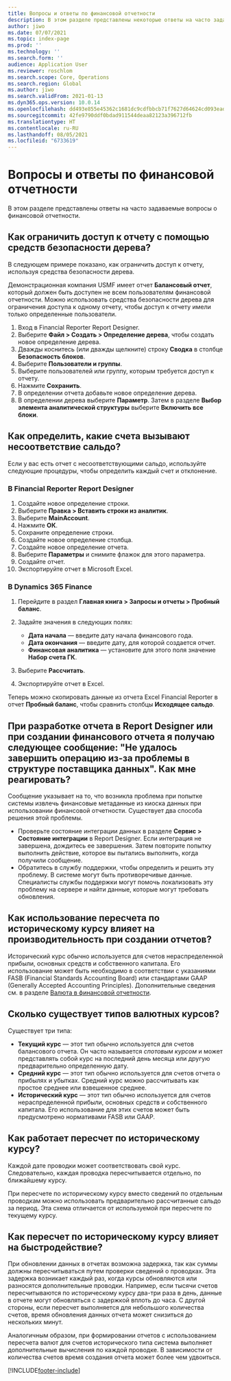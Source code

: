 ```yaml
---
title: Вопросы и ответы по финансовой отчетности
description: В этом разделе представлены некоторые ответы на часто задаваемые вопросы о финансовой отчетности.
author: jiwo
ms.date: 07/07/2021
ms.topic: index-page
ms.prod: ''
ms.technology: ''
ms.search.form: ''
audience: Application User
ms.reviewer: roschlom
ms.search.scope: Core, Operations
ms.search.region: Global
ms.author: jiwo
ms.search.validFrom: 2021-01-13
ms.dyn365.ops.version: 10.0.14
ms.openlocfilehash: dd493e855e45362c1681dc9cdfbbcb71f7627d64624cd093eadab32fd966c174
ms.sourcegitcommit: 42fe9790ddf0bdad911544deaa82123a396712fb
ms.translationtype: HT
ms.contentlocale: ru-RU
ms.lasthandoff: 08/05/2021
ms.locfileid: "6733619"
---
```

# <a name="financial-reporting-faq"></a>Вопросы и ответы по финансовой отчетности

В этом разделе представлены ответы на часто задаваемые вопросы о финансовой отчетности.

## <a name="how-do-i-restrict-access-to-a-report-by-using-tree-security"></a>Как ограничить доступ к отчету с помощью средств безопасности дерева?

В следующем примере показано, как ограничить доступ к отчету, используя средства безопасности дерева.

Демонстрационная компания USMF имеет отчет **Балансовый отчет**, который должен быть доступен не всем пользователям финансовой отчетности. Можно использовать средства безопасности дерева для ограничения доступа к одному отчету, чтобы доступ к отчету имели только определенные пользователи.

1. Вход в Financial Reporter Report Designer.
2. Выберите **Файл \> Создать \> Определение дерева**, чтобы создать новое определение дерева.
3. Дважды коснитесь (или дважды щелкните) строку **Сводка** в столбце **Безопасность блоков**.
4. Выберите **Пользователи и группы**.
5. Выберите пользователей или группу, которым требуется доступ к отчету.
6. Нажмите **Сохранить**.
7. В определении отчета добавьте новое определение дерева.
8. В определении дерева выберите **Параметр**. Затем в разделе **Выбор элемента аналитической структуры** выберите **Включить все блоки**.

## <a name="how-do-i-identify-which-accounts-dont-match-my-balances"></a>Как определить, какие счета вызывают несоответствие сальдо?

Если у вас есть отчет с несоответствующими сальдо, используйте следующие процедуры, чтобы определить каждый счет и отклонение.

### <a name="in-financial-reporter-report-designer"></a>В Financial Reporter Report Designer

1. Создайте новое определение строки.
2. Выберите **Правка \> Вставить строки из аналитик**.
3. Выберите **MainAccount**.
4. Нажмите **ОК**.
5. Сохраните определение строки.
6. Создайте новое определение столбца.
7. Создайте новое определение отчета.
8. Выберите **Параметры** и снимите флажок для этого параметра.
9. Создайте отчет. 
10. Экспортируйте отчет в Microsoft Excel.

### <a name="in-dynamics-365-finance"></a>В Dynamics 365 Finance

1. Перейдите в раздел **Главная книга \> Запросы и отчеты \> Пробный баланс**.
2. Задайте значения в следующих полях:

    - **Дата начала** — введите дату начала финансового года.
    - **Дата окончания** — введите дату, для которой создается отчет.
    - **Финансовая аналитика** — установите для этого поля значение **Набор счета ГК**.

3. Выберите **Рассчитать**.
4. Экспортируйте отчет в Excel.

Теперь можно скопировать данные из отчета Excel Financial Reporter в отчет **Пробный баланс**, чтобы сравнить столбцы **Исходящее сальдо**.

## <a name="when-i-design-a-report-in-report-designer-or-when-i-generate-a-financial-report-i-received-the-following-message-the-operation-could-not-be-completed-due-to-a-problem-in-the-data-provider-framework-how-should-i-respond"></a>При разработке отчета в Report Designer или при создании финансового отчета я получаю следующее сообщение: "Не удалось завершить операцию из-за проблемы в структуре поставщика данных". Как мне реагировать?

Сообщение указывает на то, что возникла проблема при попытке системы извлечь финансовые метаданные из киоска данных при использовании финансовой отчетности. Существует два способа решения этой проблемы.

- Проверьте состояние интеграции данных в разделе **Сервис \> Состояние интеграции** в Report Designer. Если интеграция не завершена, дождитесь ее завершения. Затем повторите попытку выполнить действие, которое вы пытались выполнить, когда получили сообщение.
- Обратитесь в службу поддержки, чтобы определить и решить эту проблему. В системе могут быть противоречивые данные. Специалисты службы поддержки могут помочь локализовать эту проблему на сервере и найти данные, которые могут требовать обновления.

## <a name="how-does-the-selection-of-historical-rate-translation-affect-report-performance"></a>Как использование пересчета по историческому курсу влияет на производительность при создании отчетов?

Исторический курс обычно используется для счетов нераспределенной прибыли, основных средств и собственного капитала. Его использование может быть необходимо в соответствии с указаниями FASB (Financial Standards Accounting Board) или стандартами GAAP (Generally Accepted Accounting Principles). Дополнительные сведения см. в разделе [Валюта в финансовой отчетности](financial-reporting-currency-capability.md).

## <a name="how-many-types-of-currency-rate-are-there"></a>Сколько существует типов валютных курсов?

Существует три типа:

- **Текущий курс** — этот тип обычно используется для счетов балансового отчета. Он часто называется *спотовым курсом* и может представлять собой курс на последний день месяца или другую предварительно определенную дату.
- **Средний курс** — этот тип обычно используется для счетов отчета о прибылях и убытках. Средний курс можно рассчитывать как простое среднее или взвешенное среднее.
- **Исторический курс** — этот тип обычно используется для счетов нераспределенной прибыли, основных средств и собственного капитала. Его использование для этих счетов может быть предусмотрено нормативами FASB или GAAP.

## <a name="how-does-historical-currency-translation-work"></a>Как работает пересчет по историческому курсу?

Каждой дате проводки может соответствовать свой курс. Следовательно, каждая проводка пересчитывается отдельно, по ближайшему курсу.

При пересчете по историческому курсу вместо сведений по отдельным проводкам можно использовать предварительно рассчитанные сальдо за период. Эта схема отличается от используемой при пересчете по текущему курсу.

## <a name="how-does-historical-currency-translation-affect-performance"></a>Как пересчет по историческому курсу влияет на быстродействие?

При обновлении данных в отчетах возможна задержка, так как суммы должны пересчитываться путем проверки сведений о проводках. Эта задержка возникает каждый раз, когда курсы обновляются или разносятся дополнительные проводки. Например, если тысячи счетов пересчитываются по историческому курсу два-три раза в день, данные в отчете могут обновляться с задержкой вплоть до часа. С другой стороны, если пересчет выполняется для небольшого количества счетов, время обновления данных отчета может снизиться до нескольких минут.

Аналогичным образом, при формировании отчетов с использованием пересчета валют для счетов исторического типа система выполняет дополнительные вычисления по каждой проводке. В зависимости от количества счетов время создания отчета может более чем удвоиться.

[!INCLUDE[footer-include](../../includes/footer-banner.md)]
